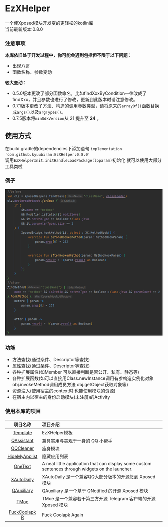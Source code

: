 # EzXHelper

一个使Xposed模块开发变的更轻松的kotlin库    
当前最新版本:0.8.0

### 注意事项

**本库依旧处于开发过程中，你可能会遇到包括但不限于以下问题：**

- 出现八哥
- 函数名称、参数变动

**较大变动：**

- 0.5.0版本更改了部分函数命名，比如findXxxByCondition一律改成了findXxx，并且参数也进行了修改，更新到此版本时请注意修改。
- 0.7.1版本更改了方法、构造的调用参数类型，请将原来的`arrayOf()`函数替换成`args()`以及`argTypes()`。
- 0.7.5版本将`minSdkVersion`从 21 提升至 **24** 。

## 使用方式

在build.gradle的dependencies下添加语句 `implementation 'com.github.kyuubiran:EzXHelper:0.8.0'`   
调用`EzXHelperInit.initHandleLoadPackage(lpparam)`初始化 就可以使用大部分工具类啦

### 例子

![image](docs/example.png)

### 功能

- 方法查找(通过条件、Descriptor等查找)
- 属性查找(通过条件、Descriptor等查找)
- 各种扩展属性(如Member 可以直接判断是否公开、私有、静态等)
- 各种扩展函数(如可以直接用Class.newInstance调用有参构造实例化对象 obj.invokeMethod调用成员方法 obj.getObject获取对象等)
- 资源注入(使用宿主的context时 也能使用模块的资源)
- 在宿主内以宿主的身份启动模块(未注册)的Activity

### 使用本库的项目

|                                   项目名称                                    | 项目介绍                                                                                              |
|:-------------------------------------------------------------------------:|:--------------------------------------------------------------------------------------------------|
|        [Template](https://github.com/KyuubiRan/ezxhepler-template)        | EzXHelper模板                                                                                       |
|          [QAssistant](https://github.com/KitsunePie/QAssistant)           | 兼具实用与美观于一身的 QQ 小帮手                                                                                |
|            [QQCleaner](https://github.com/KyuubiRan/QQCleaner)            | 瘦身模块                                                                                              |
|        [HideMyApplist](https://github.com/Dr-TSNG/Hide-My-Applist)        | 隐藏应用列表                                                                                            |
|          [OneText](https://github.com/lz233/OneText_For_Android)          | A neat little application that can display some custom sentences through widgets on the launcher. |
|           [XAutoDaily](https://github.com/LuckyPray/XAutoDaily)           | XAutoDaily 是一个兼容QQ大部分版本的开源签到 Xposed 模块                                                            |
|             [QAuxiliary](https://github.com/cinit/QAuxiliary)             | QAuxiliary 是一个基于 QNotified 的开源 Xposed 模块                                                          |
|                   [TMoe](https://github.com/cinit/TMoe)                   | TMoe 是一个兼容若干第三方开源 Telegram 客户端的开源 Xposed 模块                                                       |
| [FuckCoolapk R](https://github.com/Xposed-Modules-Repo/org.hello.coolapk) | Fuck Coolapk Again                                                                                |
